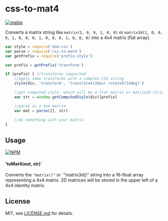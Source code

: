 # css-to-mat4

[![stable](http://badges.github.io/stability-badges/dist/stable.svg)](http://github.com/badges/stability-badges)

Converts a matrix string like `matrix(1, 0, 0, 1, 0, 0)` or `matrix3d(1, 0, 0, 0, 1, 0, 0, 0, 1, 0, 0, 0, 1, 0, 0, 0)` into a 4x4 matrix (flat array).

```js
var style = require('dom-css')
var parse = require('css-to-mat4')
var getPrefix = require('prefix-style')

var prefix = getPrefix('transform')

if (prefix) { //transforms supported
    //apply some transforms with a complex CSS string
    style(div, 'transform', 'translateX(20px) rotateX(14deg)')

    //get computed style, which will be a flat matrix or matrix3d string
    var str = window.getComputedStyle(div)[prefix]

    //parse as a 4x4 matrix
    var mat = parse([], str)
    
    //do something with your matrix
}
```

## Usage

[![NPM](https://nodei.co/npm/css-to-mat4.png)](https://nodei.co/npm/css-to-mat4/)

#### 'toMat4(out, str)`

Converts the `"matrix()"` or `"matrix3d()" string into a 16-float array representing a 4x4 matrix. 2D matrices will be stored in the upper left of a 4x4 identity matrix.

## License

MIT, see [LICENSE.md](http://github.com/mattdesl/css-to-mat4/blob/master/LICENSE.md) for details.
